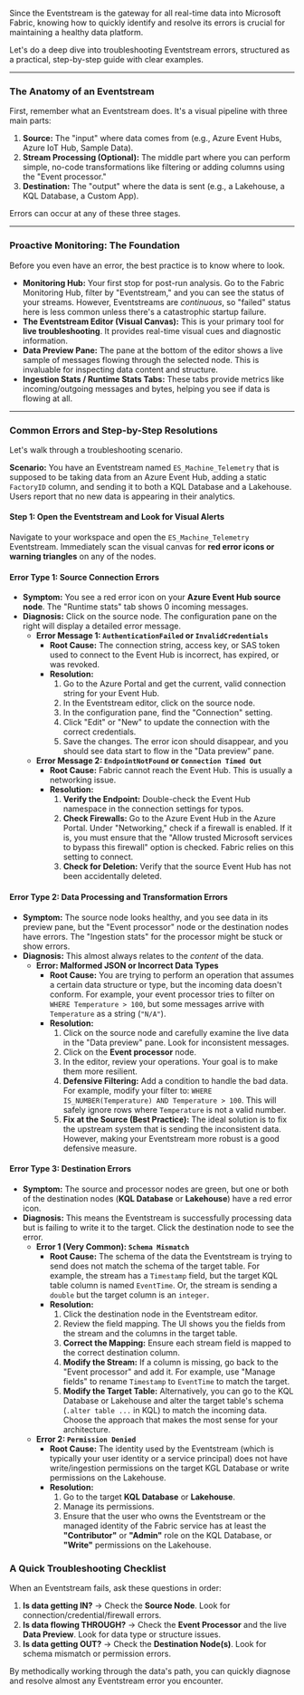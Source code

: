 Since the Eventstream is the gateway for all real-time data into Microsoft Fabric, knowing how to quickly identify and resolve its errors is crucial for maintaining a healthy data platform.

Let's do a deep dive into troubleshooting Eventstream errors, structured as a practical, step-by-step guide with clear examples.

---

### The Anatomy of an Eventstream

First, remember what an Eventstream does. It's a visual pipeline with three main parts:

1.  **Source:** The "input" where data comes from (e.g., Azure Event Hubs, Azure IoT Hub, Sample Data).
2.  **Stream Processing (Optional):** The middle part where you can perform simple, no-code transformations like filtering or adding columns using the "Event processor."
3.  **Destination:** The "output" where the data is sent (e.g., a Lakehouse, a KQL Database, a Custom App).

Errors can occur at any of these three stages.

---

### Proactive Monitoring: The Foundation

Before you even have an error, the best practice is to know where to look.

*   **Monitoring Hub:** Your first stop for post-run analysis. Go to the Fabric Monitoring Hub, filter by "Eventstream," and you can see the status of your streams. However, Eventstreams are *continuous*, so "failed" status here is less common unless there's a catastrophic startup failure.
*   **The Eventstream Editor (Visual Canvas):** This is your primary tool for **live troubleshooting**. It provides real-time visual cues and diagnostic information.
*   **Data Preview Pane:** The pane at the bottom of the editor shows a live sample of messages flowing through the selected node. This is invaluable for inspecting data content and structure.
*   **Ingestion Stats / Runtime Stats Tabs:** These tabs provide metrics like incoming/outgoing messages and bytes, helping you see if data is flowing at all.

---

### Common Errors and Step-by-Step Resolutions

Let's walk through a troubleshooting scenario.

**Scenario:** You have an Eventstream named `ES_Machine_Telemetry` that is supposed to be taking data from an Azure Event Hub, adding a static `FactoryID` column, and sending it to both a KQL Database and a Lakehouse. Users report that no new data is appearing in their analytics.

#### Step 1: Open the Eventstream and Look for Visual Alerts

Navigate to your workspace and open the `ES_Machine_Telemetry` Eventstream. Immediately scan the visual canvas for **red error icons or warning triangles** on any of the nodes.

#### Error Type 1: Source Connection Errors

*   **Symptom:** You see a red error icon on your **Azure Event Hub source node**. The "Runtime stats" tab shows 0 incoming messages.
*   **Diagnosis:** Click on the source node. The configuration pane on the right will display a detailed error message.
    *   **Error Message 1: `AuthenticationFailed` or `InvalidCredentials`**
        *   **Root Cause:** The connection string, access key, or SAS token used to connect to the Event Hub is incorrect, has expired, or was revoked.
        *   **Resolution:**
            1.  Go to the Azure Portal and get the current, valid connection string for your Event Hub.
            2.  In the Eventstream editor, click on the source node.
            3.  In the configuration pane, find the "Connection" setting.
            4.  Click "Edit" or "New" to update the connection with the correct credentials.
            5.  Save the changes. The error icon should disappear, and you should see data start to flow in the "Data preview" pane.
    *   **Error Message 2: `EndpointNotFound` or `Connection Timed Out`**
        *   **Root Cause:** Fabric cannot reach the Event Hub. This is usually a networking issue.
        *   **Resolution:**
            1.  **Verify the Endpoint:** Double-check the Event Hub namespace in the connection settings for typos.
            2.  **Check Firewalls:** Go to the Azure Event Hub in the Azure Portal. Under "Networking," check if a firewall is enabled. If it is, you must ensure that the "Allow trusted Microsoft services to bypass this firewall" option is checked. Fabric relies on this setting to connect.
            3.  **Check for Deletion:** Verify that the source Event Hub has not been accidentally deleted.

#### Error Type 2: Data Processing and Transformation Errors

*   **Symptom:** The source node looks healthy, and you see data in its preview pane, but the "Event processor" node or the destination nodes have errors. The "Ingestion stats" for the processor might be stuck or show errors.
*   **Diagnosis:** This almost always relates to the *content* of the data.
    *   **Error: Malformed JSON or Incorrect Data Types**
        *   **Root Cause:** You are trying to perform an operation that assumes a certain data structure or type, but the incoming data doesn't conform. For example, your event processor tries to filter on `WHERE Temperature > 100`, but some messages arrive with `Temperature` as a string (`"N/A"`).
        *   **Resolution:**
            1.  Click on the source node and carefully examine the live data in the "Data preview" pane. Look for inconsistent messages.
            2.  Click on the **Event processor** node.
            3.  In the editor, review your operations. Your goal is to make them more resilient.
            4.  **Defensive Filtering:** Add a condition to handle the bad data. For example, modify your filter to: `WHERE IS_NUMBER(Temperature) AND Temperature > 100`. This will safely ignore rows where `Temperature` is not a valid number.
            5.  **Fix at the Source (Best Practice):** The ideal solution is to fix the upstream system that is sending the inconsistent data. However, making your Eventstream more robust is a good defensive measure.

#### Error Type 3: Destination Errors

*   **Symptom:** The source and processor nodes are green, but one or both of the destination nodes (**KQL Database** or **Lakehouse**) have a red error icon.
*   **Diagnosis:** This means the Eventstream is successfully processing data but is failing to write it to the target. Click the destination node to see the error.
    *   **Error 1 (Very Common): `Schema Mismatch`**
        *   **Root Cause:** The schema of the data the Eventstream is trying to send does not match the schema of the target table. For example, the stream has a `Timestamp` field, but the target KQL table column is named `EventTime`. Or, the stream is sending a `double` but the target column is an `integer`.
        *   **Resolution:**
            1.  Click the destination node in the Eventstream editor.
            2.  Review the field mapping. The UI shows you the fields from the stream and the columns in the target table.
            3.  **Correct the Mapping:** Ensure each stream field is mapped to the correct destination column.
            4.  **Modify the Stream:** If a column is missing, go back to the "Event processor" and add it. For example, use "Manage fields" to rename `Timestamp` to `EventTime` to match the target.
            5.  **Modify the Target Table:** Alternatively, you can go to the KQL Database or Lakehouse and alter the target table's schema (`.alter table ...` in KQL) to match the incoming data. Choose the approach that makes the most sense for your architecture.
    *   **Error 2: `Permission Denied`**
        *   **Root Cause:** The identity used by the Eventstream (which is typically your user identity or a service principal) does not have write/ingestion permissions on the target KGL Database or write permissions on the Lakehouse.
        *   **Resolution:**
            1.  Go to the target **KQL Database** or **Lakehouse**.
            2.  Manage its permissions.
            3.  Ensure that the user who owns the Eventstream or the managed identity of the Fabric service has at least the **"Contributor"** or **"Admin"** role on the KQL Database, or **"Write"** permissions on the Lakehouse.

### A Quick Troubleshooting Checklist

When an Eventstream fails, ask these questions in order:

1.  **Is data getting IN?** -> Check the **Source Node**. Look for connection/credential/firewall errors.
2.  **Is data flowing THROUGH?** -> Check the **Event Processor** and the live **Data Preview**. Look for data type or structure issues.
3.  **Is data getting OUT?** -> Check the **Destination Node(s)**. Look for schema mismatch or permission errors.

By methodically working through the data's path, you can quickly diagnose and resolve almost any Eventstream error you encounter.